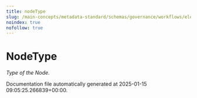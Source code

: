```yaml
---
title: nodeType
slug: /main-concepts/metadata-standard/schemas/governance/workflows/elements/nodetype
noindex: true
nofollow: true
---
```


# NodeType

*Type of the Node.*



Documentation file automatically generated at 2025-01-15 09:05:25.266839+00:00.
